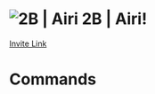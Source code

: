 # ![2B | Airi](https://cdn.discordapp.com/avatars/676520944474259466/5b214acd59d324821e5a5c5cd33f749d.png?size=32) 2B | Airi!

[Invite Link](https://discordapp.com/oauth2/authorize?client_id=676520944474259466&permissions=268495926&scope=bot)
# Commands
